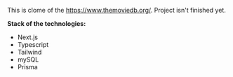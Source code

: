 This is clome of the https://www.themoviedb.org/.
Project isn't finished yet.

**Stack of the technologies:**
- Next.js
- Typescript
- Tailwind
- mySQL
- Prisma
